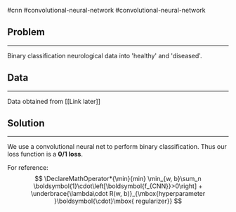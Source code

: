#cnn #convolutional-neural-network #convolutional-neural-network 

## Problem
---
Binary classification neurological data into 'healthy' and 'diseased'.


## Data
---
Data obtained from [[Link later]]


## Solution
---
We use a convolutional neural net to perform binary classification. Thus our loss function is a **0/1 loss**.

For reference:
$$
\DeclareMathOperator*{\min}{min}
\min_{w, b}\sum_n \boldsymbol{1}\cdot\left[\boldsymbol{f_{CNN}}>0\right] + \underbrace{\lambda\cdot R(w, b)}_{\mbox{hyperparameter }\boldsymbol{\cdot}\mbox{ regularizer}}
$$

